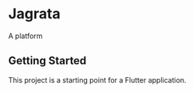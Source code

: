 # Jagrata

A platform

## Getting Started

This project is a starting point for a Flutter application.
